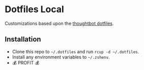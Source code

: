 # Dotfiles Local

Customizations based upon the [thoughtbot dotfiles](https://github.com/thoughtbot/dotfiles).

## Installation

- Clone this repo to `~/.dotfiles` and run `rcup -d ~/.dotfiles`.
- Install any environment variables to `~/.zshenv`.
- :moneybag: PROFIT :moneybag:

